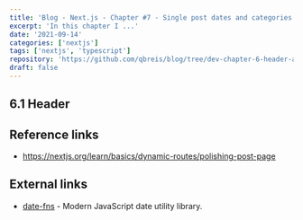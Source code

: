 ```yaml
---
title: 'Blog - Next.js - Chapter #7 - Single post dates and categories'
excerpt: 'In this chapter I ...'
date: '2021-09-14'
categories: ['nextjs']
tags: ['nextjs', 'typescript']
repository: 'https://github.com/qbreis/blog/tree/dev-chapter-6-header-and-footer'
draft: false
---
```


## 6.1 Header

## Reference links

- https://nextjs.org/learn/basics/dynamic-routes/polishing-post-page

## External links

- [date-fns](https://date-fns.org/) - Modern JavaScript date utility library.
